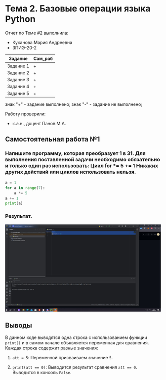 # Тема 2. Базовые операции языка Python
Отчет по Теме #2 выполнила:
- Куканова Мария Андреевна
- ЗПИЭ-20-2

| Задание | Сам_раб |
| ------ | ------ |
| Задание 1 | + |
| Задание 2 | + |
| Задание 3 | + |
| Задание 4 | + |
| Задание 5 | + |

знак "+" - задание выполнено; знак "-" - задание не выполнено;

Работу проверили:
- к.э.н., доцент Панов М.А.

## Самостоятельная работа №1
### Напишите программу, которая преобразует 1 в 31. Для выполнения поставленной задачи необходимо обязательно и только один раз использовать: Цикл for *= 5 += 1 Никаких других действий или циклов использовать нельзя.

```python
a = 1
for a in range(7):
    a *= 5
a += 1
print(a)
```
### Результат.
![Меню](https://github.com/Ckroulis/lab/blob/Tema-2/pic/lab2_1.jpg)

## Выводы

В данном коде выводятся одна строка с использованием функции `print()` и в самом начале объявляется переменная для сравнения. Каждая строка содержит разные значения:

1. `att = 5`: Переменной присваиваем значение `5`.

2. `print(att == 0)`: Выводится результат сравнения `att == 0`. Выводится в консоль `False`.
